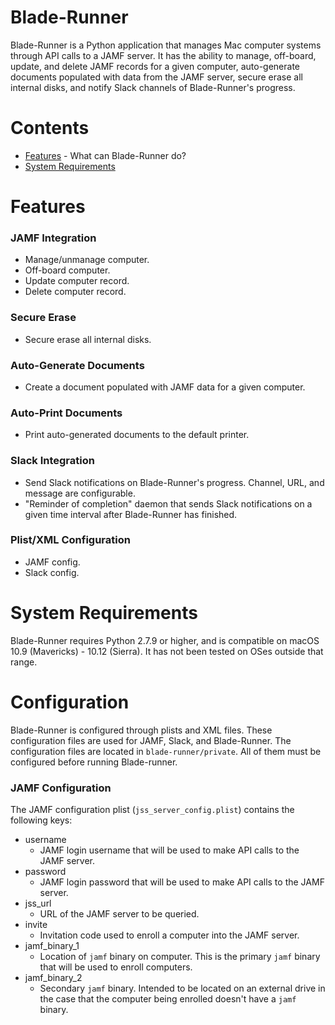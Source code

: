 Blade-Runner
===========

Blade-Runner is a Python application that manages Mac computer systems through
API calls to a JAMF server. It has the ability to manage, off-board, update, and delete
JAMF records for a given computer, auto-generate documents populated
with data from the JAMF server, secure erase all internal disks, and notify Slack
channels of Blade-Runner's progress.

# Contents

* [Features](#features) - What can Blade-Runner do?
* [System Requirements](#system-requirements)

# Features

### JAMF Integration
* Manage/unmanage computer.
* Off-board computer.
* Update computer record.
* Delete computer record.

### Secure Erase
* Secure erase all internal disks.

### Auto-Generate Documents
* Create a document populated with JAMF data for a given computer.

### Auto-Print Documents
* Print auto-generated documents to the default printer.

### Slack Integration
* Send Slack notifications on Blade-Runner's progress. Channel, URL, and
message are configurable.
* "Reminder of completion" daemon that sends Slack notifications on a given 
time interval after Blade-Runner has finished.

### Plist/XML Configuration
* JAMF config.
* Slack config.

# System Requirements

Blade-Runner requires Python 2.7.9 or higher, and is compatible on macOS 10.9 
(Mavericks) - 10.12 (Sierra). It has not been tested on OSes outside that 
range.

# Configuration
Blade-Runner is configured through plists and XML files. These configuration
files are used for JAMF, Slack, and Blade-Runner. The configuration files
are located in `blade-runner/private`. All of them must be configured before
running Blade-runner.

### JAMF Configuration
The JAMF configuration plist (`jss_server_config.plist`) contains the following
keys:

* username
  * JAMF login username that will be used to make API calls to the JAMF server. 
* password
  * JAMF login password that will be used to make API calls to the JAMF server.
* jss_url
  * URL of the JAMF server to be queried.
* invite
  * Invitation code used to enroll a computer into the JAMF server. 
* jamf_binary_1
  * Location of `jamf` binary on computer. This is the primary `jamf` binary
  that will be used to enroll computers.
* jamf_binary_2
  * Secondary `jamf` binary. Intended to be located on an external drive in the
  case that the computer being enrolled doesn't have a `jamf` binary.







